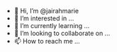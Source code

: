 - 👋 Hi, I’m @jairahmarie
- 👀 I’m interested in ...
- 🌱 I’m currently learning ...
- 💞️ I’m looking to collaborate on ...
- 📫 How to reach me ...

<!---
jairahmarie/jairahmarie is a ✨ special ✨ repository because its `README.md` (this file) appears on your GitHub profile.
You can click the Preview link to take a look at your changes.
--->
